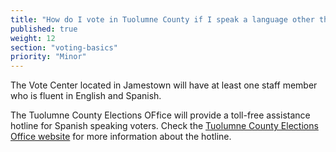 ```yaml
---
title: "How do I vote in Tuolumne County if I speak a language other than English?"
published: true
weight: 12
section: "voting-basics"
priority: "Minor"
---
```


The Vote Center located in Jamestown will have at least one staff member who is fluent in
English and Spanish. 

The Tuolumne County Elections OFfice will provide a toll-free assistance hotline for Spanish speaking voters. Check the [Tuolumne County Elections Office website](https://www.tuolumnecounty.ca.gov/194/Election-Information) for more information about the hotline.